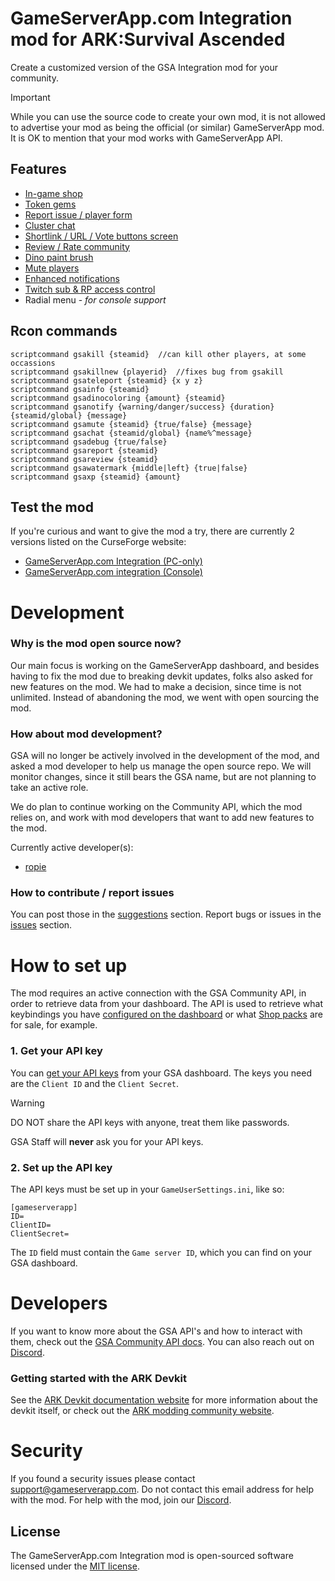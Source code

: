 # GameServerApp.com Integration mod for ARK:Survival Ascended

Create a customized version of the GSA Integration mod for your community.

> [!IMPORTANT]
> While you can use the source code to create your own mod, it is not allowed to advertise your mod as being the official (or similar) GameServerApp mod. It is OK to mention that your mod works with GameServerApp API.

## Features

- [In-game shop](https://docs.gameserverapp.com/dashboard/integration_mod#in-game-shop)
- [Token gems](https://docs.gameserverapp.com/dashboard/integration_mod#token-gems)
- [Report issue / player form](https://docs.gameserverapp.com/dashboard/integration_mod#report-form)
- [Cluster chat](https://docs.gameserverapp.com/dashboard/integration_mod#cluster-chat)
- [Shortlink / URL / Vote buttons screen](https://docs.gameserverapp.com/dashboard/integration_mod#vote-screen)
- [Review / Rate community](https://docs.gameserverapp.com/dashboard/integration_mod#review)
- [Dino paint brush](https://docs.gameserverapp.com/dashboard/integration_mod#dino-paint-brush)
- [Mute players](https://docs.gameserverapp.com/dashboard/admin_tools/general#ban-kick--mute)
- [Enhanced notifications](https://docs.gameserverapp.com/dashboard/integration_mod#enhanced-notifications)
- [Twitch sub & RP access control](https://docs.gameserverapp.com/dashboard/admin_tools/general#whitelist)
- Radial menu - _for console support_

## Rcon commands
```
scriptcommand gsakill {steamid}  //can kill other players, at some occassions
scriptcommand gsakillnew {playerid}  //fixes bug from gsakill
scriptcommand gsateleport {steamid} {x y z}
scriptcommand gsainfo {steamid}
scriptcommand gsadinocoloring {amount} {steamid}
scriptcommand gsanotify {warning/danger/success} {duration} {steamid/global} {message}
scriptcommand gsamute {steamid} {true/false} {message}
scriptcommand gsachat {steamid/global} {name%^message}
scriptcommand gsadebug {true/false}
scriptcommand gsareport {steamid}
scriptcommand gsareview {steamid}
scriptcommand gsawatermark {middle|left} {true|false}
scriptcommand gsaxp {steamid} {amount}
```

## Test the mod
If you're curious and want to give the mod a try, there are currently 2 versions listed on the CurseForge website:
- [GameServerApp.com Integration (PC-only)](https://legacy.curseforge.com/ark-survival-ascended/mods/gameserverapp-integration)
- [GameServerApp.com integration (Console)](https://legacy.curseforge.com/ark-survival-ascended/mods/gsa-integration-no-shop)

# Development

### Why is the mod open source now?
Our main focus is working on the GameServerApp dashboard, and besides having to fix the mod due to breaking devkit updates, folks also asked for new features on the mod.
We had to make a decision, since time is not unlimited. Instead of abandoning the mod, we went with open sourcing the mod.

### How about mod development?
GSA will no longer be actively involved in the development of the mod, and asked a mod developer to help us manage the open source repo.
We will monitor changes, since it still bears the GSA name, but are not planning to take an active role.

We do plan to continue working on the Community API, which the mod relies on, and work with mod developers that want to add new features to the mod.

Currently active developer(s):
- [ropie](https://github.com/ropie)

### How to contribute / report issues
You can post those in the [suggestions](https://github.com/gameserverapp/gsa-mod-asa/discussions/categories/suggestions) section.
Report bugs or issues in the [issues](https://github.com/gameserverapp/gsa-mod-asa/issues) section.

# How to set up
The mod requires an active connection with the GSA Community API, in order to retrieve data from your dashboard.
The API is used to retrieve what keybindings you have [configured on the dashboard](https://docs.gameserverapp.com/dashboard/integration_mod) or what [Shop packs](https://docs.gameserverapp.com/dashboard/monetization/shop_packs) are for sale, for example.

### 1. Get your API key
You can [get your API keys](https://dash.gameserverapp.com/configure/api) from your GSA dashboard.
The keys you need are the `Client ID` and the `Client Secret`. 

> [!WARNING]
> DO NOT share the API keys with anyone, treat them like passwords.
>
> GSA Staff will __never__ ask you for your API keys. 


### 2. Set up the API key
The API keys must be set up in your `GameUserSettings.ini`, like so:
```
[gameserverapp]
ID=
ClientID=
ClientSecret=
```

The `ID` field must contain the `Game server ID`, which you can find on your GSA dashboard.

# Developers
If you want to know more about the GSA API's and how to interact with them, check out the [GSA Community API docs](https://docs.gameserverapp.com/developers/community-api/shop-get-index).
You can also reach out on [Discord](https://gameserverapp.com/join-discord).

### Getting started with the ARK Devkit
See the [ARK Devkit documentation website](https://devkit.studiowildcard.com/home) for more information about the devkit itself, or check out the [ARK modding community website](https://arkmodding.net/).

# Security
If you found a security issues please contact support@gameserverapp.com.
Do not contact this email address for help with the mod. For help with the mod, join our [Discord](https://gameserverapp.com/join-discord).

## License
The GameServerApp.com Integration mod is open-sourced software licensed under the [MIT license](http://opensource.org/licenses/MIT).
